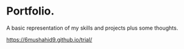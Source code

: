 # Portfolio.

  A basic representation of my skills and projects plus some thoughts.

  
  https://6mushahid9.github.io/trial/
